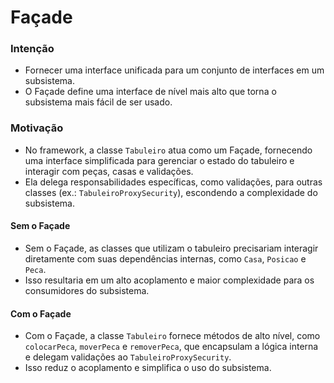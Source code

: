 # Façade 

### Intenção

- Fornecer uma interface unificada para um conjunto de interfaces em um subsistema.
- O Façade define uma interface de nível mais alto que torna o subsistema mais fácil de ser usado.

### Motivação

- No framework, a classe `Tabuleiro` atua como um Façade, fornecendo uma interface simplificada para gerenciar o estado do tabuleiro e interagir com peças, casas e validações.
- Ela delega responsabilidades específicas, como validações, para outras classes (ex.: `TabuleiroProxySecurity`), escondendo a complexidade do subsistema.

#### Sem o Façade

- Sem o Façade, as classes que utilizam o tabuleiro precisariam interagir diretamente com suas dependências internas, como `Casa`, `Posicao` e `Peca`.
- Isso resultaria em um alto acoplamento e maior complexidade para os consumidores do subsistema.

#### Com o Façade

- Com o Façade, a classe `Tabuleiro` fornece métodos de alto nível, como `colocarPeca`, `moverPeca` e `removerPeca`, que encapsulam a lógica interna e delegam validações ao `TabuleiroProxySecurity`.
- Isso reduz o acoplamento e simplifica o uso do subsistema.
